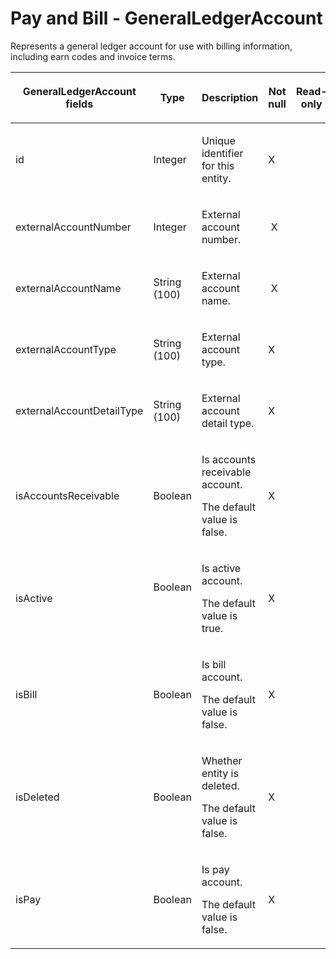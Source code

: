 # Pay and Bill - GeneralLedgerAccount

Represents a general ledger account for use with billing information, including earn codes and invoice terms.

<table>
<colgroup>
<col width="20%" />
<col width="20%" />
<col width="20%" />
<col width="20%" />
<col width="20%" />
</colgroup>
<thead>
<tr class="header">
<th><p><strong>GeneralLedgerAccount</strong> fields</p></th>
<th>Type</th>
<th>Description</th>
<th>Not null</th>
<th>Read-only</th>
</tr>
</thead>
<tbody>
<tr class="odd">
<td><p>id</p></td>
<td><p>Integer</p></td>
<td><p>Unique identifier for this entity.</p></td>
<td><p>X</p></td>
<td><p> </p></td>
</tr>
<tr class="even">
<td>externalAccountNumber</td>
<td><span>Integer</span></td>
<td><p><span>External account number.</span></p></td>
<td> X</td>
<td> </td>
</tr>
<tr class="odd">
<td>externalAccountName</td>
<td><p><span>String (100)</span></p></td>
<td><p><span>External account n</span>ame.</p></td>
<td> X</td>
<td> </td>
</tr>
<tr class="even">
<td>externalAccountType</td>
<td><p><span>String (100)</span></p></td>
<td><p><span>External account </span> <span>type.</span></p></td>
<td>X</td>
<td> </td>
</tr>
<tr class="odd">
<td>externalAccountDetailType</td>
<td><p><span>String (100)</span></p></td>
<td><p><span>External account detail </span> <span>type.</span></p></td>
<td>X</td>
<td> </td>
</tr>
<tr class="even">
<td>isAccountsReceivable</td>
<td><p>Boolean</p></td>
<td><p>Is <span>accounts receivable </span>account.</p>
<p>The default value is false.</p></td>
<td>X</td>
<td> </td>
</tr>
<tr class="odd">
<td>isActive</td>
<td><p>Boolean</p>
<p> </p></td>
<td><p>Is active account.</p>
<p>The default value is true.</p></td>
<td>X</td>
<td> </td>
</tr>
<tr class="even">
<td>isBill</td>
<td><p>Boolean</p></td>
<td><p>Is bill account.</p>
<p><span>The default value is false.</span></p></td>
<td>X</td>
<td> </td>
</tr>
<tr class="odd">
<td>isDeleted</td>
<td><p>Boolean</p></td>
<td><p><span>Whether entity is deleted.</span></p>
<p><span> <span>The default value is false.</span> </span></p></td>
<td>X</td>
<td> </td>
</tr>
<tr class="even">
<td>isPay</td>
<td><p>Boolean</p></td>
<td><p>Is pay account.</p>
<p><span>The default value is false.</span></p></td>
<td>X</td>
<td> </td>
</tr>
</tbody>
</table>


